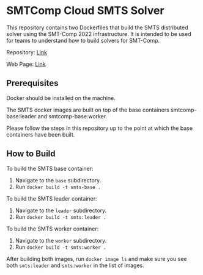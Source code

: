 # SMTComp Cloud SMTS Solver 

This repository contains two Dockerfiles that build the SMTS distributed solver using the SMT-Comp 2022 infrastructure.  It is intended to be used for teams to understand how to build solvers for SMT-Comp.

Repository: [Link](https://github.com/usi-verification-and-security/SMTS/tree/cube-and-conquer)

Web Page: [Link](http://verify.inf.usi.ch/opensmt2)

## Prerequisites

Docker should be installed on the machine.  

The SMTS docker images are built on top of the base containers smtcomp-base:leader and smtcomp-base:worker.

Please follow the steps in this repository up to the point at which the base containers have been built.  

## How to Build

To build the SMTS base container:

1. Navigate to the `base` subdirectory.
2. Run `docker build -t smts-base .`

To build the SMTS leader container:

1. Navigate to the `leader` subdirectory.
2. Run `docker build -t smts:leader .`

To build the SMTS worker container:

1. Navigate to the `worker` subdirectory.
2. Run `docker build -t smts:worker .`

After building both images, run `docker image ls` and make sure you see both `smts:leader` and `smts:worker` in the list of images.
